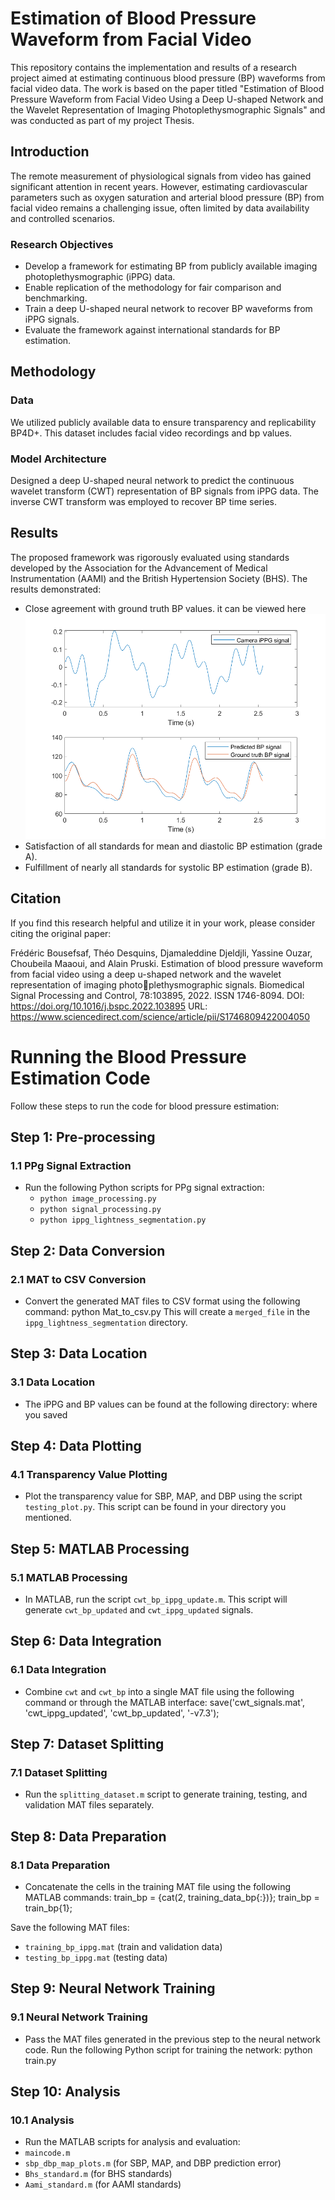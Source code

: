 # Estimation of Blood Pressure Waveform from Facial Video

This repository contains the implementation and results of a research project aimed at estimating continuous blood pressure (BP) waveforms from facial video data. The work is based on the paper titled "Estimation of Blood Pressure Waveform from Facial Video Using a Deep U-shaped Network and the Wavelet Representation of Imaging Photoplethysmographic Signals" and was conducted as part of my project Thesis.

## Introduction

The remote measurement of physiological signals from video has gained significant attention in recent years. However, estimating cardiovascular parameters such as oxygen saturation and arterial blood pressure (BP) from facial video remains a challenging issue, often limited by data availability and controlled scenarios.

### Research Objectives

- Develop a framework for estimating BP from publicly available imaging photoplethysmographic (iPPG) data.
- Enable replication of the methodology for fair comparison and benchmarking.
- Train a deep U-shaped neural network to recover BP waveforms from iPPG signals.
- Evaluate the framework against international standards for BP estimation.

## Methodology

### Data

We utilized publicly available data to ensure transparency and replicability BP4D+. This dataset includes facial video recordings and bp values.

### Model Architecture

Designed a deep U-shaped neural network to predict the continuous wavelet transform (CWT) representation of BP signals from iPPG data. The inverse CWT transform was employed to recover BP time series.

## Results

The proposed framework was rigorously evaluated using standards developed by the Association for the Advancement of Medical Instrumentation (AAMI) and the British Hypertension Society (BHS). The results demonstrated:

- Close agreement with ground truth BP values. it can be viewed here ![Bp Ground Truth and Predicted](images/signal_145.png)
- Satisfaction of all standards for mean and diastolic BP estimation (grade A).
- Fulfillment of nearly all standards for systolic BP estimation (grade B).


## Citation

If you find this research helpful and utilize it in your work, please consider citing the original paper:

Frédéric Bousefsaf, Théo Desquins, Djamaleddine Djeldjli, Yassine Ouzar, Choubeila
Maaoui, and Alain Pruski. Estimation of blood pressure waveform from facial video
using a deep u-shaped network and the wavelet representation of imaging photoplethysmographic signals. Biomedical Signal Processing and Control, 78:103895,
2022. ISSN 1746-8094. DOI: https://doi.org/10.1016/j.bspc.2022.103895
URL: https://www.sciencedirect.com/science/article/pii/S1746809422004050

# Running the Blood Pressure Estimation Code

Follow these steps to run the code for blood pressure estimation:

## Step 1: Pre-processing

### 1.1 PPg Signal Extraction
- Run the following Python scripts for PPg signal extraction:
  - `python image_processing.py`
  - `python signal_processing.py`
  - `python ippg_lightness_segmentation.py`

## Step 2: Data Conversion

### 2.1 MAT to CSV Conversion
- Convert the generated MAT files to CSV format using the following command: python Mat_to_csv.py
 This will create a `merged_file` in the `ippg_lightness_segmentation` directory.

## Step 3: Data Location

### 3.1 Data Location
- The iPPG and BP values can be found at the following directory: where you saved
 
## Step 4: Data Plotting

### 4.1 Transparency Value Plotting
- Plot the transparency value for SBP, MAP, and DBP using the script `testing_plot.py`. This script can be found in your directory you mentioned.


## Step 5: MATLAB Processing

### 5.1 MATLAB Processing
- In MATLAB, run the script `cwt_bp_ippg_update.m`. This script will generate `cwt_bp_updated` and `cwt_ippg_updated` signals.

## Step 6: Data Integration

### 6.1 Data Integration
- Combine `cwt` and `cwt_bp` into a single MAT file using the following command or through the MATLAB interface:
 save('cwt_signals.mat', 'cwt_ippg_updated', 'cwt_bp_updated', '-v7.3');


## Step 7: Dataset Splitting

### 7.1 Dataset Splitting
- Run the `splitting_dataset.m` script to generate training, testing, and validation MAT files separately.

## Step 8: Data Preparation

### 8.1 Data Preparation
- Concatenate the cells in the training MAT file using the following MATLAB commands:
train_bp = {cat(2, training_data_bp{:})};
train_bp = train_bp{1};

Save the following MAT files:
- `training_bp_ippg.mat` (train and validation data)
- `testing_bp_ippg.mat` (testing data)

## Step 9: Neural Network Training

### 9.1 Neural Network Training
- Pass the MAT files generated in the previous step to the neural network code. Run the following Python script for training the network: python train.py


## Step 10: Analysis

### 10.1 Analysis
- Run the MATLAB scripts for analysis and evaluation:
 - `maincode.m`
 - `sbp_dbp_map_plots.m` (for SBP, MAP, and DBP prediction error)
 - `Bhs_standard.m` (for BHS standards)
 - `Aami_standard.m` (for AAMI standards)


